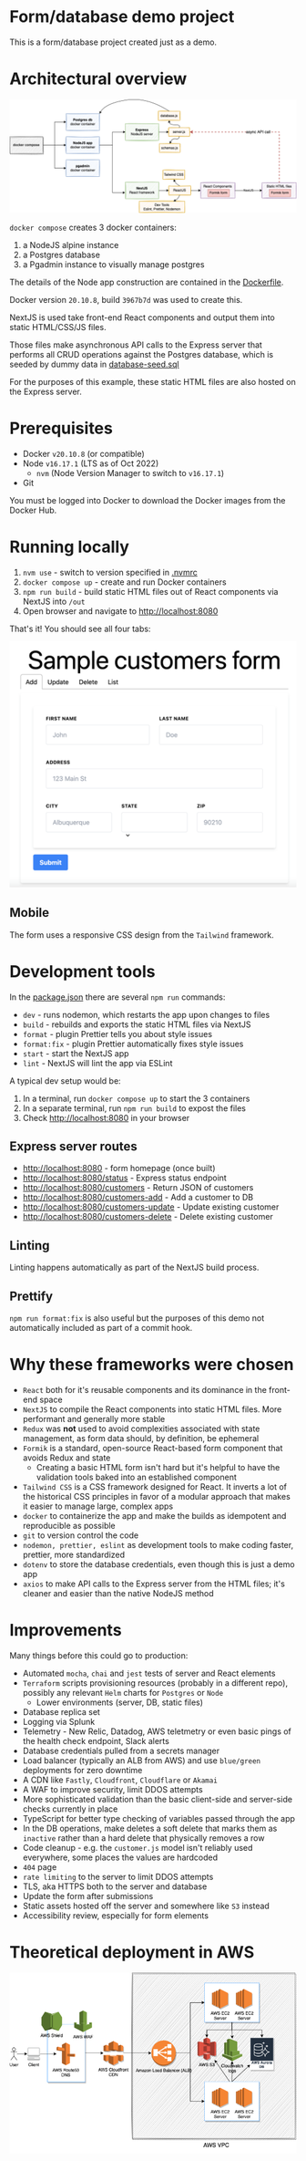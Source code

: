 # Form/database demo project

This is a form/database project created just as a demo.

# Architectural overview

![](/img/form-db-arch.png)

`docker compose` creates 3 docker containers:

1. a NodeJS alpine instance
1. a Postgres database
1. a Pgadmin instance to visually manage postgres

The details of the Node app construction are contained in the [Dockerfile](/Dockerfile).

Docker version `20.10.8`, build `3967b7d` was used to create this.

NextJS is used take front-end React components and output them into static HTML/CSS/JS files.

Those files make asynchronous API calls to the Express server that performs all CRUD operations against the Postgres database, which is seeded by dummy data in [database-seed.sql](/database-seed.sql)

For the purposes of this example, these static HTML files are also hosted on the Express server.

# Prerequisites

- Docker `v20.10.8` (or compatible)
- Node `v16.17.1` (LTS as of Oct 2022)
  - `nvm` (Node Version Manager to switch to `v16.17.1`)
- Git

You must be logged into Docker to download the Docker images from the Docker Hub.

# Running locally

1. `nvm use` - switch to version specified in [.nvmrc](/,nvmrc/)
1. `docker compose up` - create and run Docker containers
1. `npm run build` - build static HTML files out of React components via NextJS into `/out`
1. Open browser and navigate to [http://localhost:8080](http://localhost:8080)

That's it! You should see all four tabs:

![](/img/customer-add.png)

## Mobile

The form uses a responsive CSS design from the `Tailwind` framework.

# Development tools

In the [package.json](/package.json) there are several `npm run` commands:

- `dev` - runs nodemon, which restarts the app upon changes to files
- `build` - rebuilds and exports the static HTML files via NextJS
- `format` - plugin Prettier tells you about style issues
- `format:fix` - plugin Prettier automatically fixes style issues
- `start` - start the NextJS app
- `lint` - NextJS will lint the app via ESLint

A typical dev setup would be:

1. In a terminal, run `docker compose up` to start the 3 containers
1. In a separate terminal, run `npm run build` to expost the files
1. Check [http://localhost:8080](http://localhost:8080) in your browser

## Express server routes

- [http://localhost:8080](http://localhost:8080) - form homepage (once built)
- [http://localhost:8080/status](http://localhost:8080/status) - Express status endpoint
- [http://localhost:8080/customers](http://localhost:8080/customers) - Return JSON of customers
- [http://localhost:8080/customers-add](http://localhost:8080/customers) - Add a customer to DB
- [http://localhost:8080/customers-update](http://localhost:8080/customers) - Update existing customer
- [http://localhost:8080/customers-delete](http://localhost:8080/customers) - Delete existing customer

## Linting

Linting happens automatically as part of the NextJS build process.

## Prettify

`npm run format:fix` is also useful but the purposes of this demo not automatically included as part of a commit hook.

# Why these frameworks were chosen

- `React` both for it's reusable components and its dominance in the front-end space
- `NextJS` to compile the React components into static HTML files. More performant and generally more stable
- `Redux` was **not** used to avoid complexities associated with state management, as form data should, by definition, be ephemeral
- `Formik` is a standard, open-source React-based form component that avoids Redux and state
  - Creating a basic HTML form isn't hard but it's helpful to have the validation tools baked into an established component
- `Tailwind CSS` is a CSS framework designed for React. It inverts a lot of the historical CSS principles in favor of a modular approach that makes it easier to manage large, complex apps
- `docker` to containerize the app and make the builds as idempotent and reproducible as possible
- `git` to version control the code
- `nodemon, prettier, eslint` as development tools to make coding faster, prettier, more standardized
- `dotenv` to store the database credentials, even though this is just a demo app
- `axios` to make API calls to the Express server from the HTML files; it's cleaner and easier than the native NodeJS method

# Improvements

Many things before this could go to production:

- Automated `mocha`, `chai` and `jest` tests of server and React elements
- `Terraform` scripts provisioning resources (probably in a different repo), possibly any relevant `Helm` charts for `Postgres` or `Node`
  - Lower environments (server, DB, static files)
- Database replica set
- Logging via Splunk
- Telemetry - New Relic, Datadog, AWS teletmetry or even basic pings of the health check endpoint, Slack alerts
- Database credentials pulled from a secrets manager
- Load balancer (typically an ALB from AWS) and use `blue/green` deployments for zero downtime
- A CDN like `Fastly`, `Cloudfront`, `Cloudflare` or `Akamai`
- A WAF to improve security, limit DDOS attempts
- More sophisticated validation than the basic client-side and server-side checks currently in place
- TypeScript for better type checking of variables passed through the app
- In the DB operations, make deletes a soft delete that marks them as `inactive` rather than a hard delete that physically removes a row
- Code cleanup - e.g. the `customer.js` model isn't reliably used everywhere, some places the values are hardcoded
- `404` page
- `rate limiting` to the server to limit DDOS attempts
- TLS, aka HTTPS both to the server and database
- Update the form after submissions
- Static assets hosted off the server and somewhere like `S3` instead
- Accessibility review, especially for form elements

# Theoretical deployment in AWS

![](/img/classic-aws-arch.png)
